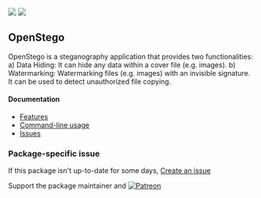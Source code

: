 ﻿[![](https://img.shields.io/chocolatey/v/openstego?color=green&label=openstego)](https://chocolatey.org/packages/openstego) [![](https://img.shields.io/chocolatey/dt/openstego)](https://chocolatey.org/packages/openstego)

## OpenStego

OpenStego is a steganography application that provides two functionalities: a) Data Hiding: It can hide any data within a cover file (e.g. images). b) Watermarking: Watermarking files (e.g. images) with an invisible signature. It can be used to detect unauthorized file copying.

#### Documentation
* [Features](https://www.openstego.com/features.html)
* [Command-line usage](https://www.openstego.com/cmdline.html)
* [Issues](https://github.com/syvaidya/openstego/issues)

### Package-specific issue
If this package isn't up-to-date for some days, [Create an issue](https://github.com/tunisiano187/Chocolatey-packages/issues/new/choose)

Support the package maintainer and [![Patreon](https://cdn.jsdelivr.net/gh/tunisiano187/Chocolatey-packages@d15c4e19c709e7148588d4523ffc6dd3cd3c7e5e/icons/patreon.png)](https://www.patreon.com/tunisiano)
